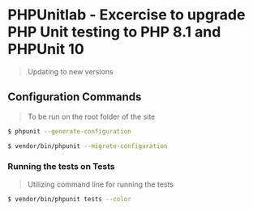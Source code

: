 # PHPUnitlab - Excercise to upgrade PHP Unit testing to PHP 8.1 and PHPUnit 10

>Updating to new versions

## Configuration Commands

> To be run on the root folder of the site

```sh
$ phpunit --generate-configuration
```
```sh
$ vendor/bin/phpunit --migrate-configuration
```
### Running the tests on Tests

>Utilizing command line for running the tests

```sh
$ vendor/bin/phpunit tests --color
```





